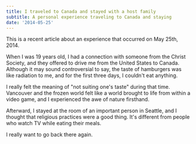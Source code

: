 ```yaml
---
title: I traveled to Canada and stayed with a host family
subtitle: A personal experience traveling to Canada and staying
date: '2014-05-25'
---
```


This is a recent article about an experience that occurred on May 25th, 2014.

When I was 19 years old, I had a connection with someone from the Christ Society, and they offered to drive me from the United States to Canada. Although it may sound controversial to say, the taste of hamburgers was like radiation to me, and for the first three days, I couldn't eat anything.

I really felt the meaning of "not suiting one's taste" during that time. Vancouver and the frozen world felt like a world brought to life from within a video game, and I experienced the awe of nature firsthand.

Afterward, I stayed at the room of an important person in Seattle, and I thought that religious practices were a good thing. It's different from people who watch TV while eating their meals.

I really want to go back there again.

<!-- 2014/05/25 の時の話を最近記事にしたものです。

丁度 19 歳のときにキリスト協会の人と繋がりがあってアメリカから車に乗せてもらいカナダまで行きました。
とてもハンバーガーが放射能の味と言ったら怒られそうですが本当に食べれなくて最初の三日くらいは何も食べれませんでした。

口に合わないってこういうことかとそのときは痛感。
バンクーバーや氷の世界はまるでゲームの中の世界を実現したような世界で、自然の凄さを体感しました。

その後シアトルで偉い人の部屋に泊まらせてもらいました。
宗教の習慣っていうのはいいものだと思いました。テレビ見ながらご飯食べてる人とは違います。

とてもまた行きたいなと思います。 -->
